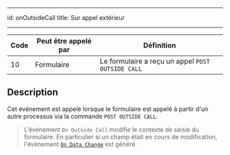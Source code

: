 - - -
id: onOutsideCall title: Sur appel extérieur
- - -

| Code | Peut être appelé par | Définition                                        |
| ---- | -------------------- | ------------------------------------------------- |
| 10   | Formulaire           | Le formulaire a reçu un appel `POST OUTSIDE CALL` |


## Description

Cet événement est appelé lorsque le formulaire est appelé à partir d'un autre processus via la commande `POST OUTSIDE CALL`.

> L'événement `On Outside Call` modifie le contexte de saisie du formulaire. En particulier si un champ était en cours de modification, l'événement [`On Data Change`](onDataChange.md) est généré.

